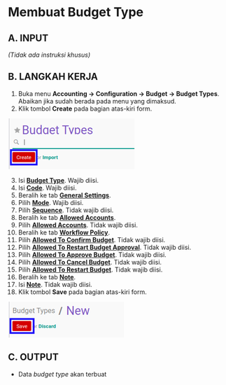 # Membuat Budget Type

## A. INPUT

*(Tidak ada instruksi khusus)*

## B. LANGKAH KERJA

1. Buka menu **Accounting -> Configuration -> Budget -> Budget Types**. Abaikan jika sudah berada pada menu yang dimaksud.
2. Klik tombol **Create** pada bagian atas-kiri form.

![](../../../img/budget-type/tombol-create.png)

3. Isi **[Budget Type](./penjelasan.md#field-header-budget-type)**. Wajib diisi.
4. Isi **[Code](./penjelasan.md#field-header-code)**. Wajib diisi.
5. Beralih ke tab **[General Settings](./penjelasan.md#tab-general-setting)**.
6. Pilih **[Mode](./penjelasan.md#field-general-setting-mode)**. Wajib diisi.
7. Pilih **[Sequence](./penjelasan.md#field-general-setting-sequence)**. Tidak wajib diisi.
8. Beralih ke tab **[Allowed Accounts](./penjelasan.md#tab-allowed-account)**.
9. Pilih **[Allowed Accounts](./penjelasan.md#field-allowed-account-allowed)**. Tidak wajib diisi.
10. Beralih ke tab **[Workflow Policy](./penjelasan.md#tab-workflow-policy)**.
11. Pilih **[Allowed To Confirm Budget](./penjelasan.md#field-allow-to-confirm)**. Tidak wajib diisi.
12. Pilih **[Allowed To Restart Budget Approval](./penjelasan.md#field-allow-to-restart-approval)**. Tidak wajib diisi.
13. Pilih **[Allowed To Approve Budget](./penjelasan.md#field-allow-to-approve)**. Tidak wajib diisi.
14. Pilih **[Allowed To Cancel Budget](./penjelasan.md#field-allow-to-cancel)**. Tidak wajib diisi.
15. Pilih **[Allowed To Restart Budget](./penjelasan.md#field-allow-to-restart)**. Tidak wajib diisi.
16. Beralih ke tab **[Note](./penjelasan.md#tab-note)**.
17. Isi **[Note](./penjelasan.md#field-note)**. Tidak wajib diisi.
18. Klik tombol **Save** pada bagian atas-kiri form.

![](../../../img/budget-type/tombol-save-new.png)

## C. OUTPUT

* Data *budget type* akan terbuat
